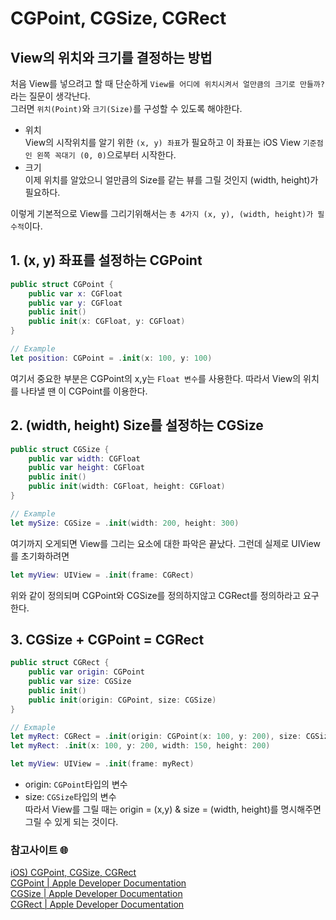 # CGPoint, CGSize, CGRect

## View의 위치와 크기를 결정하는 방법
처음 View를 넣으려고 할 때 단순하게 `View를 어디에 위치시켜서 얼만큼의 크기로 만들까?`라는 질문이 생각난다.   
그러면 `위치(Point)`와 `크기(Size)`를 구성할 수 있도록 해야한다.   
- 위치   
View의 시작위치를 알기 위한 `(x, y) 좌표`가 필요하고 이 좌표는 iOS View `기준점인 왼쪽 꼭대기 (0, 0)`으로부터 시작한다.
- 크기   
이제 위치를 알았으니 얼만큼의 Size를 같는 뷰를 그릴 것인지 (width, height)가 필요하다.

이렇게 기본적으로 View를 그리기위해서는 `총 4가지 (x, y), (width, height)가 필수적`이다.

## 1. (x, y) 좌표를 설정하는 CGPoint
```Swift
public struct CGPoint {
    public var x: CGFloat
    public var y: CGFloat
    public init()
    public init(x: CGFloat, y: CGFloat)
}

// Example
let position: CGPoint = .init(x: 100, y: 100)
```
여기서 중요한 부분은 CGPoint의 x,y는 `Float 변수`를 사용한다.
따라서 View의 위치를 나타낼 땐 이 CGPoint를 이용한다.

## 2. (width, height) Size를 설정하는 CGSize
```Swift
public struct CGSize {
    public var width: CGFloat
    public var height: CGFloat
    public init()
    public init(width: CGFloat, height: CGFloat)
}

// Example
let mySize: CGSize = .init(width: 200, height: 300)
```
여기까지 오게되면 View를 그리는 요소에 대한 파악은 끝났다.
그런데 실제로 UIView를 초기화하려면
```Swift
let myView: UIView = .init(frame: CGRect)
```
위와 같이 정의되며 CGPoint와 CGSize를 정의하지않고 CGRect를 정의하라고 요구한다.

## 3. CGSize + CGPoint = CGRect
```Swift
public struct CGRect {
    public var origin: CGPoint
    public var size: CGSize
    public init()
    public init(origin: CGPoint, size: CGSize)
}

// Exmaple
let myRect: CGRect = .init(origin: CGPoint(x: 100, y: 200), size: CGSize(width: 150, height:200) )
let myRect: .init(x: 100, y: 200, width: 150, height: 200)

let myView: UIView = .init(frame: myRect)
```
- origin: `CGPoint`타입의 변수   
- size: `CGSize`타입의 변수   
따라서 View를 그릴 때는 origin = (x,y) & size = (width, height)를 명시해주면 그릴 수 있게 되는 것이다.

### 참고사이트 🌐
[iOS) CGPoint, CGSize, CGRect](https://babbab2.tistory.com/42)  
[CGPoint | Apple Developer Documentation](https://developer.apple.com/documentation/corefoundation/cgpoint)   
[CGSize | Apple Developer Documentation](https://developer.apple.com/documentation/corefoundation/cgsize)   
[CGRect | Apple Developer Documentation](https://developer.apple.com/documentation/corefoundation/cgrect)   
